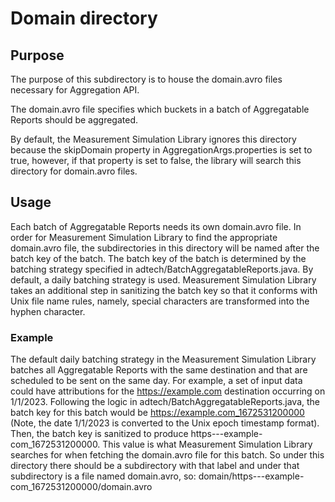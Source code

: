 # Domain directory

## Purpose
The purpose of this subdirectory is to house the domain.avro files necessary for
 Aggregation API.

The domain.avro file specifies which buckets in a batch of Aggregatable Reports
should be aggregated.

By default, the Measurement Simulation Library ignores this directory 
because the skipDomain property in AggregationArgs.properties is set to 
true, however, if that property is set to false, the library will search 
this directory for domain.avro files.

## Usage
Each batch of Aggregatable Reports needs its own domain.avro file. In order for
Measurement Simulation Library to find the appropriate domain.avro file, the
subdirectories in this directory will be named after the batch key of the batch.
The batch key of the batch is determined by the batching strategy specified in
adtech/BatchAggregatableReports.java. By default, a daily batching strategy is
used. Measurement Simulation Library takes an additional step in sanitizing the
batch key so that it conforms with Unix file name rules, namely, special
characters are transformed into the hyphen character.


### Example
The default daily batching strategy in the Measurement Simulation Library
batches all Aggregatable Reports with the same destination and that are
scheduled to be sent on the same day. For example, a set of input data could
have attributions for the https://example.com destination occurring on 1/1/2023.
Following the logic in adtech/BatchAggregatableReports.java, the batch key for
this batch would be https://example.com_1672531200000 (Note, the date 1/1/2023
is converted to the Unix epoch timestamp format). Then, the batch key is
sanitized to produce https---example-com_1672531200000. This value is what
Measurement Simulation Library searches for when fetching the domain.avro file
for this batch. So under this directory there should be a subdirectory with
that label and under that subdirectory is a file named domain.avro, so:
domain/https---example-com_1672531200000/domain.avro